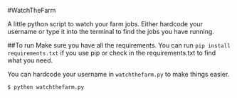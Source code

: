 #WatchTheFarm

A little python script to watch your farm jobs. Either hardcode your username
or type it into the terminal to find the jobs you have running.

##To run
Make sure you have all the requirements. You can run `pip install requirements.txt` if you use pip or check in the requirements.txt to find what you need. 

You can hardcode your username in `watchthefarm.py` to make things easier.

`$ python watchthefarm.py`
 